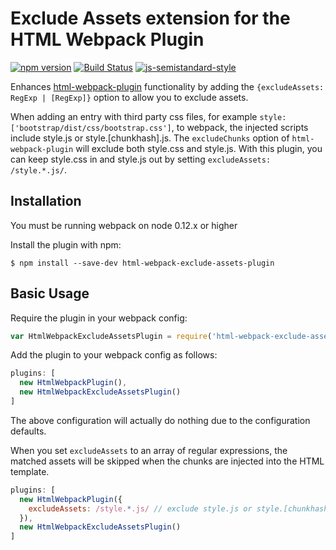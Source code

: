Exclude Assets extension for the HTML Webpack Plugin
========================================
[![npm version](https://badge.fury.io/js/html-webpack-exclude-assets-plugin.svg)](https://badge.fury.io/js/html-webpack-exclude-assets-plugin) [![Build Status](https://travis-ci.org/jamesjieye/html-webpack-exclude-assets-plugin.svg?branch=master)](https://travis-ci.org/jamesjieye/html-webpack-exclude-assets-plugin) [![js-semistandard-style](https://img.shields.io/badge/code%20style-semistandard-brightgreen.svg?style=flat-square)](https://github.com/Flet/semistandard)

Enhances [html-webpack-plugin](https://github.com/ampedandwired/html-webpack-plugin)
functionality by adding the `{excludeAssets: RegExp | [RegExp]}` option to allow you to exclude assets.

When adding an entry with third party css files, for example `style: ['bootstrap/dist/css/bootstrap.css']`, to webpack, the injected scripts include style.js or style.[chunkhash].js. The `excludeChunks` option of `html-webpack-plugin` will exclude both style.css and style.js. With this plugin, you can keep style.css in and style.js out by setting `excludeAssets: /style.*.js/`.


Installation
------------
You must be running webpack on node 0.12.x or higher

Install the plugin with npm:
```shell
$ npm install --save-dev html-webpack-exclude-assets-plugin
```


Basic Usage
-----------
Require the plugin in your webpack config:

```javascript
var HtmlWebpackExcludeAssetsPlugin = require('html-webpack-exclude-assets-plugin');
```

Add the plugin to your webpack config as follows:

```javascript
plugins: [
  new HtmlWebpackPlugin(),
  new HtmlWebpackExcludeAssetsPlugin()
]  
```

The above configuration will actually do nothing due to the configuration defaults.

When you set `excludeAssets` to an array of regular expressions, the matched assets will be skipped when the chunks are injected into the HTML template.

```javascript
plugins: [
  new HtmlWebpackPlugin({
    excludeAssets: /style.*.js/ // exclude style.js or style.[chunkhash].js 
  }),
  new HtmlWebpackExcludeAssetsPlugin()
]  
```

